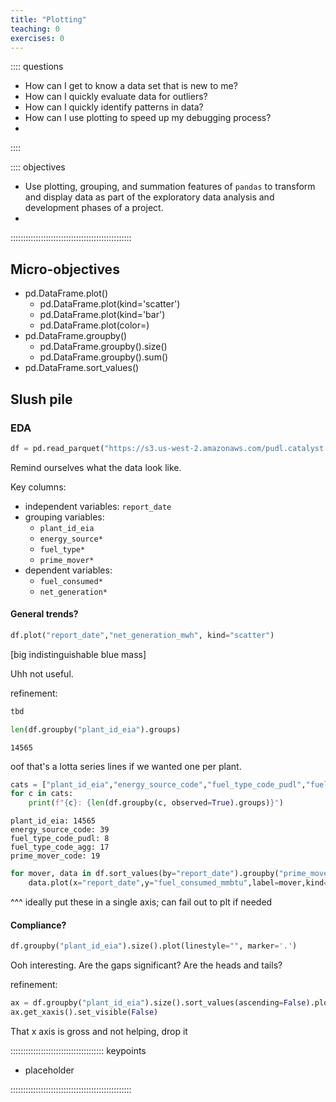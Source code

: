 ```yaml
---
title: "Plotting"
teaching: 0
exercises: 0
---
```



:::: questions 

- How can I get to know a data set that is new to me?
- How can I quickly evaluate data for outliers?
- How can I quickly identify patterns in data?
- How can I use plotting to speed up my debugging process?
- 

::::

:::: objectives

- Use plotting, grouping, and summation features of `pandas` to transform and display data as part of the exploratory data analysis and development phases of a project.
- 

::::::::::::::::::::::::::::::::::::::::::::::::

## Micro-objectives

- pd.DataFrame.plot()
  - pd.DataFrame.plot(kind='scatter')
  - pd.DataFrame.plot(kind='bar')
  - pd.DataFrame.plot(color=)
- pd.DataFrame.groupby()
  - pd.DataFrame.groupby().size()
  - pd.DataFrame.groupby().sum()
- pd.DataFrame.sort_values()

## Slush pile

### EDA

```python
df = pd.read_parquet("https://s3.us-west-2.amazonaws.com/pudl.catalyst.coop/nightly/core_eia923__monthly_generation_fuel.parquet")
```

Remind ourselves what the data look like.

Key columns:
- independent variables: `report_date`
- grouping variables:
  - `plant_id_eia`
  - `energy_source*`
  - `fuel_type*`
  - `prime_mover*`
- dependent variables:
  - `fuel_consumed*`
  - `net_generation*`

#### General trends?

```python
df.plot("report_date","net_generation_mwh", kind="scatter")
```
[big indistinguishable blue mass]

Uhh not useful.

refinement:
```python
tbd
```

```python
len(df.groupby("plant_id_eia").groups)
```
```output
14565
```
oof that's a lotta series lines if we wanted one per plant.

```python
cats = ["plant_id_eia","energy_source_code","fuel_type_code_pudl","fuel_type_code_agg","prime_mover_code"]
for c in cats:
    print(f"{c}: {len(df.groupby(c, observed=True).groups)}")
```
```outputs
plant_id_eia: 14565
energy_source_code: 39
fuel_type_code_pudl: 8
fuel_type_code_agg: 17
prime_mover_code: 19
```

```python
for mover, data in df.sort_values(by="report_date").groupby("prime_mover_code"):
    data.plot(x="report_date",y="fuel_consumed_mmbtu",label=mover,kind="scatter")
```
^^^ ideally put these in a single axis; can fail out to plt if needed

#### Compliance?

```python
df.groupby("plant_id_eia").size().plot(linestyle="", marker='.')
```

Ooh interesting. Are the gaps significant? Are the heads and tails?

refinement:

```python
ax = df.groupby("plant_id_eia").size().sort_values(ascending=False).plot(kind='bar')
ax.get_xaxis().set_visible(False)
```

That x axis is gross and not helping, drop it



::::::::::::::::::::::::::::::::::::: keypoints

- placeholder

::::::::::::::::::::::::::::::::::::::::::::::::
